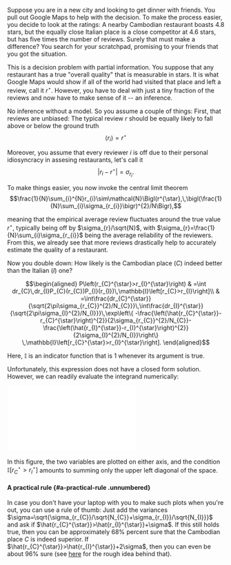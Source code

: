 Suppose you are in a new city and looking to get dinner with friends. You pull out Google Maps to help with the decision. To make the process easier, you decide to look at the ratings: A nearby Cambodian restaurant boasts 4.8 stars, but the equally close Italian place is a close competitor at 4.6 stars, but has five times the number of reviews. Surely that must make a difference? You search for your scratchpad, promising to your friends that you got the situation.

This is a decision problem with partial information. You suppose that any restaurant has a true "overall quality" that is measurable in stars. It is what Google Maps would show if all of the world had visited that place and left a review, call it $r^{\star}$. However, you have to deal with just a tiny fraction of the reviews and now have to make sense of it -- an inference.

No inference without a model. So you assume a couple of things: First, that reviews are unbiased: The typical review $r$ should be equally likely to fall above or below the ground truth $$\langle r_{i}\rangle=r^{\star}$$

Moreover, you assume that every reviewer $i$ is off due to their personal idiosyncracy in assesing restaurants, let's call it $$|r_{i}-r^{\star}|=\sigma_{r_{i}}.$$

To make things easier, you now invoke the central limit theorem $$\frac{1}{N}\sum_{i}^{N}r_{i}\sim\mathcal{N}\Bigl(r^{\star},\,\bigl(\frac{1}{N}\sum_{i}\sigma_{r_{i}}\bigr)^{2}/N\Bigr),$$

meaning that the empirical average review fluctuates around the true value $r^{\star}$, typically being off by $\sigma_{r}/\sqrt{N}$, with $\sigma_{r}=\frac{1}{N}\sum_{i}\sigma_{r_{i}}$ being the average reliability of the reviewers. From this, we already see that more reviews drastically help to accurately estimate the quality of a restaurant.

Now you double down: How likely is the Cambodian place ($C$) indeed better than the Italian ($I$) one?

$$\begin{aligned}
P\left(r_{C}^{\star}>r_{I}^{\star}\right) & =\int dr_{C}\,dr_{I}P_{C}(r_{C})P_{I}(r_{I})\,\mathbb{I}\left[r_{C}>r_{I}\right]\\
 & =\int\frac{dr_{C}^{\star}}{\sqrt{2\pi\sigma_{r_{C}}^{2}/N_{C}}}\,\int\frac{dr_{I}^{\star}}{\sqrt{2\pi\sigma_{I}^{2}/N_{I}}}\,\exp\left\{ -\frac{\left(\hat{r_{C}^{\star}}-r_{C}^{\star}\right)^{2}}{2\sigma_{r_{C}}^{2}/N_{C}}-\frac{\left(\hat{r_{I}^{\star}}-r_{I}^{\star}\right)^{2}}{2\sigma_{I}^{2}/N_{I}}\right\} \,\mathbb{I}\left[r_{C}^{\star}>r_{I}^{\star}\right].
\end{aligned}$$

Here, $\mathbb{I}$ is an indicator function that is $1$ whenever its argument is true.

Unfortunately, this expression does not have a closed form solution. However, we can readily evaluate the integrand numerically:

![](main.pdf)

In this figure, the two variables are plotted on either axis, and the condition $\mathbb{I}\left[r_{C}^{\star}>r_{I}^{\star}\right]$ amounts to summing only the upper left diagonal of the space.

#### A practical rule {#a-practical-rule .unnumbered}

In case you don't have your laptop with you to make such plots when you're out, you can use a rule of thumb: Just add the variances $\sigma=\sqrt{\sigma_{r_{C}}/\sqrt{N_{C}}+\sigma_{r_{I}}/\sqrt{N_{I}}}$ and ask if $\hat{r_{C}^{\star}}>\hat{r_{I}^{\star}}+\sigma$. If this still holds true, then you can be approximately 68% percent sure that the Cambodian place $C$ is indeed superior. If $\hat{r_{C}^{\star}}>\hat{r_{I}^{\star}}+2\sigma$, then you can even be about 96% sure (see [here](https://en.wikipedia.org/wiki/68%E2%80%9395%E2%80%9399.7_rule) for the rough idea behind that).
